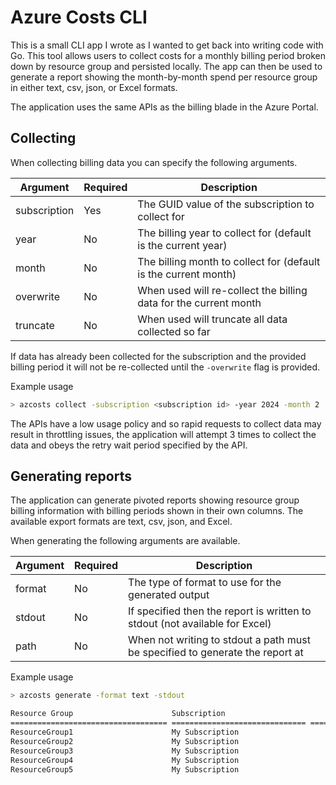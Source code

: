 # Azure Costs CLI

This is a small CLI app I wrote as I wanted to get back into writing code with Go. This tool allows users to collect costs for a monthly billing period broken down by resource group and persisted locally. The app can then be used to generate a report showing the month-by-month spend per resource group in either text, csv, json, or Excel formats.

The application uses the same APIs as the billing blade in the Azure Portal.

## Collecting

When collecting billing data you can specify the following arguments.

| Argument     | Required | Description                                                      |
|--------------|----------|------------------------------------------------------------------|
| subscription | Yes      | The GUID value of the subscription to collect for                |
| year         | No       | The billing year to collect for (default is the current year)    |
| month        | No       | The billing month to collect for (default is the current month)  |
| overwrite    | No       | When used will re-collect the billing data for the current month |
| truncate     | No       | When used will truncate all data collected so far                |

If data has already been collected for the subscription and the provided billing period it will not be re-collected until the `-overwrite` flag is provided.

Example usage

```bash
> azcosts collect -subscription <subscription id> -year 2024 -month 2
```

The APIs have a low usage policy and so rapid requests to collect data may result in throttling issues, the application will attempt 3 times to collect the data and obeys the retry wait period specified by the API.

## Generating reports

The application can generate pivoted reports showing resource group billing information with billing periods shown in their own columns. The available export formats are text, csv, json, and Excel.

When generating the following arguments are available.


| Argument | Required | Description                                                                   |
|----------|----------|-------------------------------------------------------------------------------|
| format   | No       | The type of format to use for the generated output                            |
| stdout   | No       | If specified then the report is written to stdout (not available for Excel)   |
| path     | No       | When not writing to stdout a path must be specified to generate the report at |

Example usage

```bash
> azcosts generate -format text -stdout

Resource Group                      Subscription                        2023-10      2023-11      2023-12      2024-01      2024-02 Total Costs
=================================== ============================== ============ ============ ============ ============ ============ ============
ResourceGroup1                      My Subscription                      239.76       264.56       124.58         5.32         3.29       637.51
ResourceGroup2                      My Subscription                        8.24         7.97         6.21         7.82         5.44        35.68
ResourceGroup3                      My Subscription                        0.71         0.00         0.00         0.00         0.00         0.71
ResourceGroup4                      My Subscription                        0.00         0.00         0.00         0.00         0.00         0.01
ResourceGroup5                      My Subscription                        0.00         4.74        20.86        28.25        18.51        72.36
```
